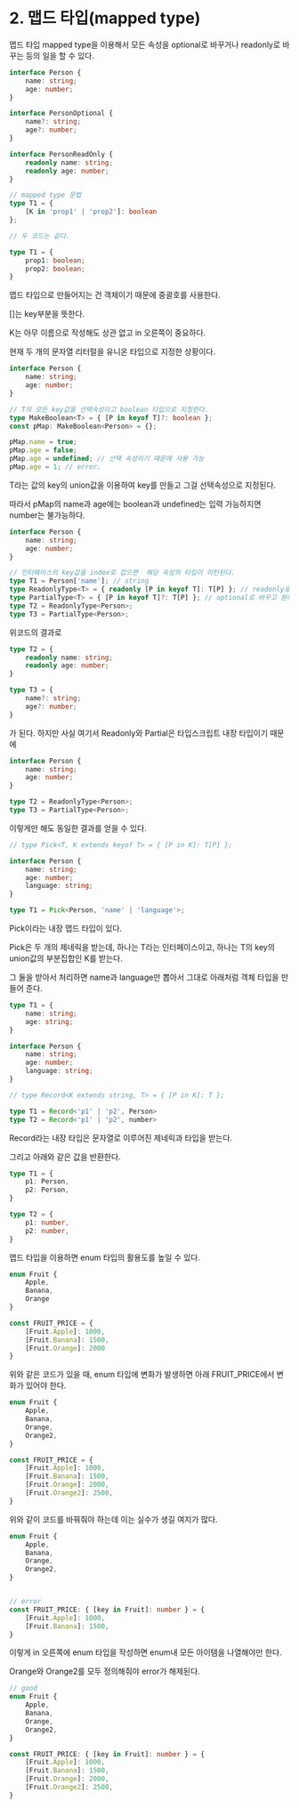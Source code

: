 # 2. 맵드 타입(mapped type)

맵드 타입 mapped type을 이용해서 모든 속성을 optional로 바꾸거나 readonly로 바꾸는 등의 일을 할 수 있다.

```ts
interface Person {
    name: string;
    age: number;
}

interface PersonOptional {
    name?: string;
    age?: number;
}

interface PersonReadOnly {
    readonly name: string;
    readonly age: number;
}
```

```ts
// mapped type 문법
type T1 = { 
    [K in 'prop1' | 'prop2']: boolean 
};

// 두 코드는 같다.

type T1 = {
    prop1: boolean;
    prop2: boolean;
}
```

맵드 타입으로 만들어지는 건 객체이기 때문에 중괄호를 사용한다.

[]는 key부분을 뜻한다.

K는 아무 이름으로 작성해도 상관 없고 in 오른쪽이 중요하다.

현재 두 개의 문자열 리터럴을 유니온 타입으로 지정한 상황이다.

```ts
interface Person {
    name: string;
    age: number;
}

// T의 모든 key값을 선택속성이고 boolean 타입으로 지정한다.
type MakeBoolean<T> = { [P in keyof T]?: boolean };
const pMap: MakeBoolean<Person> = {};

pMap.name = true;
pMap.age = false;
pMap.age = undefined; // 선택 속성이기 때문에 사용 가능
pMap.age = 1; // error.
```

T라는 값의 key의 union값을 이용하여 key를 만들고 그걸 선택속성으로 지정된다.

따라서 pMap의 name과 age에는 boolean과 undefined는 입력 가능하지면 number는 불가능하다.

```ts
interface Person {
    name: string;
    age: number;
}

// 인터페이스의 key값을 index로 잡으면  해당 속성의 타입이 리턴된다. 
type T1 = Person['name']; // string
type ReadonlyType<T> = { readonly [P in keyof T]: T[P] }; // readonly로 바꾸고 원래 속성의 타입을 그대로 유지하겠다.
type PartialType<T> = { [P in keyof T]?: T[P] }; // optional로 바꾸고 원래 속성의 타입을 그대로 유지하겠다.
type T2 = ReadonlyType<Person>; 
type T3 = PartialType<Person>;
```

위코드의 결과로

```ts
type T2 = {
    readonly name: string;
    readonly age: number;
}

type T3 = {
    name?: string;
    age?: number;
}
```

가 된다. 하지만 사실 여기서 Readonly와 Partial은 타입스크립트 내장 타입이기 때문에 

```ts
interface Person {
    name: string;
    age: number;
}

type T2 = ReadonlyType<Person>; 
type T3 = PartialType<Person>;
```

이렇게만 해도 동일한 결과를 얻을 수 있다.

```ts
// type Pick<T, K extends keyof T> = { [P in K]: T[P] };

interface Person {
    name: string;
    age: number;
    language: string;
}

type T1 = Pick<Person, 'name' | 'language'>;
```

Pick이라는 내장 맵드 타입이 있다.

Pick은 두 개의 제네릭을 받는데, 하나는 T라는 인터페이스이고, 하나는 T의 key의 union값의 부분집합인 K를 받는다.

그 둘을 받아서 처리하면 name과 language만 뽑아서 그대로 아래처럼 객체 타입을 만들어 준다.

```ts
type T1 = {
    name: string;
    age: string;
}
```

```ts
interface Person {
    name: string;
    age: number;
    language: string;
}

// type Record<K extends string, T> = { [P in K]: T };

type T1 = Record<'p1' | 'p2', Person>
type T2 = Record<'p1' | 'p2', number>
```

Record라는 내장 타입은 문자열로 이루어진 제네릭과 타입을 받는다. 

그리고 아래와 같은 값을 반환한다.

```ts
type T1 = {
    p1: Person,
    p2: Person,
}

type T2 = {
    p1: number,
    p2: number,
}
```

맵드 타입을 이용하면 enum 타입의 활용도를 높일 수 있다.

```ts
enum Fruit {
    Apple,
    Banana,
    Orange
}

const FRUIT_PRICE = {
    [Fruit.Apple]: 1000,
    [Fruit.Banana]: 1500,
    [Fruit.Orange]: 2000
}
```

위와 같은 코드가 있을 때, enum 타입에 변화가 발생하면 아래 FRUIT_PRICE에서 변화가 있어야 한다.

```ts
enum Fruit {
    Apple,
    Banana,
    Orange,
    Orange2,
}

const FRUIT_PRICE = {
    [Fruit.Apple]: 1000,
    [Fruit.Banana]: 1500,
    [Fruit.Orange]: 2000,
    [Fruit.Orange2]: 2500,
}
```

위와 같이 코드를 바꿔줘야 하는데 이는 실수가 생길 여지가 많다.

```ts
enum Fruit {
    Apple,
    Banana,
    Orange,
    Orange2,
}


// error
const FRUIT_PRICE: { [key in Fruit]: number } = {
    [Fruit.Apple]: 1000,
    [Fruit.Banana]: 1500,
}
```

이렇게 in 오른쪽에 enum 타입을 작성하면 enum내 모든 아이템을 나열해야만 한다.

Orange와 Orange2를 모두 정의해줘야 error가 해제된다.

```ts
// good
enum Fruit {
    Apple,
    Banana,
    Orange,
    Orange2,
}

const FRUIT_PRICE: { [key in Fruit]: number } = {
    [Fruit.Apple]: 1000,
    [Fruit.Banana]: 1500,
    [Fruit.Orange]: 2000,
    [Fruit.Orange2]: 2500,
}
```